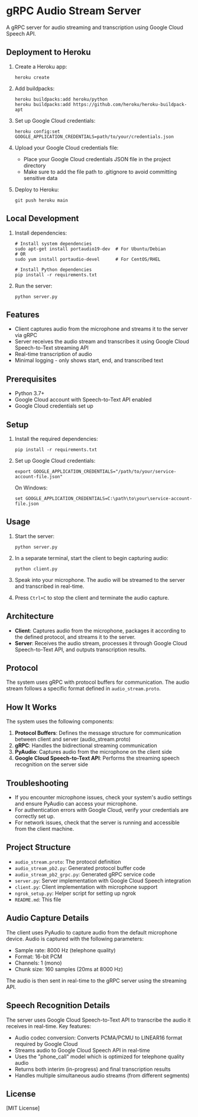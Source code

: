 # gRPC Audio Stream Server

A gRPC server for audio streaming and transcription using Google Cloud Speech API.

## Deployment to Heroku

1. Create a Heroku app:
   ```
   heroku create
   ```

2. Add buildpacks:
   ```
   heroku buildpacks:add heroku/python
   heroku buildpacks:add https://github.com/heroku/heroku-buildpack-apt
   ```

3. Set up Google Cloud credentials:
   ```
   heroku config:set GOOGLE_APPLICATION_CREDENTIALS=path/to/your/credentials.json
   ```

4. Upload your Google Cloud credentials file:
   - Place your Google Cloud credentials JSON file in the project directory
   - Make sure to add the file path to .gitignore to avoid committing sensitive data

5. Deploy to Heroku:
   ```
   git push heroku main
   ```

## Local Development

1. Install dependencies:
   ```
   # Install system dependencies
   sudo apt-get install portaudio19-dev  # For Ubuntu/Debian
   # OR
   sudo yum install portaudio-devel      # For CentOS/RHEL

   # Install Python dependencies
   pip install -r requirements.txt
   ```

2. Run the server:
   ```
   python server.py
   ```

## Features

- Client captures audio from the microphone and streams it to the server via gRPC
- Server receives the audio stream and transcribes it using Google Cloud Speech-to-Text streaming API
- Real-time transcription of audio
- Minimal logging - only shows start, end, and transcribed text

## Prerequisites

- Python 3.7+
- Google Cloud account with Speech-to-Text API enabled
- Google Cloud credentials set up

## Setup

1. Install the required dependencies:
   ```
   pip install -r requirements.txt
   ```

2. Set up Google Cloud credentials:
   ```
   export GOOGLE_APPLICATION_CREDENTIALS="/path/to/your/service-account-file.json"
   ```
   On Windows:
   ```
   set GOOGLE_APPLICATION_CREDENTIALS=C:\path\to\your\service-account-file.json
   ```

## Usage

1. Start the server:
   ```
   python server.py
   ```

2. In a separate terminal, start the client to begin capturing audio:
   ```
   python client.py
   ```

3. Speak into your microphone. The audio will be streamed to the server and transcribed in real-time.

4. Press `Ctrl+C` to stop the client and terminate the audio capture.

## Architecture

- **Client**: Captures audio from the microphone, packages it according to the defined protocol, and streams it to the server.
- **Server**: Receives the audio stream, processes it through Google Cloud Speech-to-Text API, and outputs transcription results.

## Protocol

The system uses gRPC with protocol buffers for communication. The audio stream follows a specific format defined in `audio_stream.proto`.

## How It Works

The system uses the following components:

1. **Protocol Buffers**: Defines the message structure for communication between client and server (audio_stream.proto)
2. **gRPC**: Handles the bidirectional streaming communication
3. **PyAudio**: Captures audio from the microphone on the client side
4. **Google Cloud Speech-to-Text API**: Performs the streaming speech recognition on the server side

## Troubleshooting

- If you encounter microphone issues, check your system's audio settings and ensure PyAudio can access your microphone.
- For authentication errors with Google Cloud, verify your credentials are correctly set up.
- For network issues, check that the server is running and accessible from the client machine.

## Project Structure

- `audio_stream.proto`: The protocol definition
- `audio_stream_pb2.py`: Generated protocol buffer code
- `audio_stream_pb2_grpc.py`: Generated gRPC service code
- `server.py`: Server implementation with Google Cloud Speech integration
- `client.py`: Client implementation with microphone support
- `ngrok_setup.py`: Helper script for setting up ngrok
- `README.md`: This file

## Audio Capture Details

The client uses PyAudio to capture audio from the default microphone device. Audio is captured with the following parameters:
- Sample rate: 8000 Hz (telephone quality)
- Format: 16-bit PCM
- Channels: 1 (mono)
- Chunk size: 160 samples (20ms at 8000 Hz)

The audio is then sent in real-time to the gRPC server using the streaming API.

## Speech Recognition Details

The server uses Google Cloud Speech-to-Text API to transcribe the audio it receives in real-time. Key features:

- Audio codec conversion: Converts PCMA/PCMU to LINEAR16 format required by Google Cloud
- Streams audio to Google Cloud Speech API in real-time
- Uses the "phone_call" model which is optimized for telephone quality audio
- Returns both interim (in-progress) and final transcription results
- Handles multiple simultaneous audio streams (from different segments)

## License

[MIT License] 
